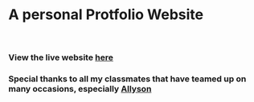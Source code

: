 <h1>A personal Protfolio Website</h1><br>
<h3>View the live website <a href = "https://kirbyeburns.github.io/Portfolio-website/">here</a>
<br>
<h3>Special thanks to all my classmates that have teamed up on many occasions, especially <a href = "https://allysonbusch.github.io/Portfolio-website/">Allyson</a>

